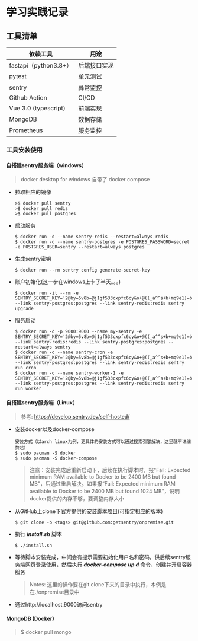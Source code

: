 # 学习实践记录

## 工具清单

| 依赖工具              | 用途         |
| --------------------- | ------------ |
| fastapi（python3.8+） | 后端接口实现 |
| pytest                | 单元测试     |
| sentry                | 异常监控     |
| Github Action         | CI/CD        |
| Vue 3.0 (typescript)  | 前端实现     |
| MongoDB               | 数据存储     |
| Prometheus            | 服务监控     |

### 工具安装使用

#### 自搭建sentry服务端（windows）

> docker desktop for windows 自带了 docker compose

- 拉取相应的镜像

  ```shell
  >$ docker pull sentry
  >$ docker pull redis
  >$ docker pull postgres
  ```

- 启动服务

  ```shell
  $ docker run -d --name sentry-redis --restart=always redis
  $ docker run -d --name sentry-postgres -e POSTGRES_PASSWORD=secret -e POSTGRES_USER=sentry --restart=always postgres
  ```

- 生成sentry密钥

  ```shell
  $ docker run --rm sentry config generate-secret-key
  ```

- 账户初始化(这一步在windows上卡了半天。。。)

  ```shell
  $ docker run -it --rm -e SENTRY_SECRET_KEY='2@by=5v8b=@j1gf533cxpfc6cy&o+@((_a^^s+b+mq9e1)=br%' --link sentry-postgres:postgres --link sentry-redis:redis sentry upgrade
  
  ```

- 服务启动

  ```shell
  $ docker run -d -p 9000:9000 --name my-sentry -e SENTRY_SECRET_KEY='2@by=5v8b=@j1gf533cxpfc6cy&o+@((_a^^s+b+mq9e1)=br%' --link sentry-redis:redis --link sentry-postgres:postgres --restart=always sentry
  $ docker run -d --name sentry-cron -e SENTRY_SECRET_KEY='2@by=5v8b=@j1gf533cxpfc6cy&o+@((_a^^s+b+mq9e1)=br%' --link sentry-postgres:postgres --link sentry-redis:redis sentry run cron
  $ docker run -d --name sentry-worker-1 -e SENTRY_SECRET_KEY='2@by=5v8b=@j1gf533cxpfc6cy&o+@((_a^^s+b+mq9e1)=br%' --link sentry-postgres:postgres --link sentry-redis:redis sentry run worker
  ```

#### 自搭建sentry服务端（Linux）

> 参考: https://develop.sentry.dev/self-hosted/

- 安装docker以及docker-compose

  ```text
  安装方式（以arch linux为例，更具体的安装方式可以通过搜索引擎解决，这里就不详细赘述）
  $ sudo pacman -S docker
  $ sudo pacman -S docker-compose
  ```

  > 注意：安装完成后重新启动下，后续在执行脚本时，报"Fail: Expected minimum RAM available to Docker to be 2400 MB but found MB"，后通过重启解决。如果报“Fail: Expected minimum RAM available to Docker to be 2400 MB but found 1024 MB"，说明docker提供的内存不够，要调整内存大小

- 从GitHub上clone下官方提供的[安装脚本项目](https://github.com/getsentry/onpremise)(可指定相应的版本)

  ```shell
  $ git clone -b <tags> git@github.com:getsentry/onpremise.git
  ```

- 执行 ***install.sh*** 脚本

  ```shell
  $ ./install.sh
  ```

- 等待脚本安装完成，中间会有提示需要初始化用户名和密码，供后续sentry服务端网页登录使用，然后执行 ***docker-compose up d*** 命令，创建并开启容器服务

  > Notes: 这里的操作要在git clone下来的目录中执行，本例是在./onpremise目录中

- 通过http://localhost:9000访问sentry

#### MongoDB (Docker)

> $ docker pull mongo